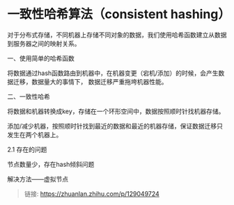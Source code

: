 # 一致性哈希算法（consistent hashing）

对于分布式存储，不同机器上存储不同对象的数据，我们使用哈希函数建立从数据到服务器之间的映射关系。

一、使用简单的哈希函数

将数据通过hash函数路由到机器中，在机器变更（宕机/添加）的时候，会产生数据迁移，数据量大的事情下，
数据迁移严重拖垮机器性能。

二、一致性哈希

将数据和机器转换成key，存储在一个环形空间中，数据按照顺时针找机器存储。

添加/减少机器，按照顺时针找到最近的数据和最近的机器存储，保证数据迁移只发生在两个机器上。

2.1 存在的问题

节点数量少，存在hash倾斜问题

解决方法——虚拟节点

> 链接:
> https://zhuanlan.zhihu.com/p/129049724